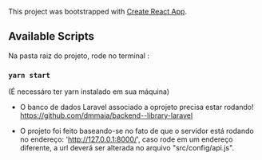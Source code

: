 This project was bootstrapped with [Create React App](https://github.com/facebook/create-react-app).

## Available Scripts

Na pasta raiz do projeto, rode no terminal :

### `yarn start`

(É necessáro ter yarn instalado em sua máquina)

 - O banco de dados Laravel associado a oprojeto precisa estar rodando!
 https://github.com/dmmaia/backend--library-laravel

 - O projeto foi feito baseando-se no fato de que o servidor está rodando no endereço: 'http://127.0.0.1:8000/', caso rode em um endereço diferente, a url deverá ser alterada no arquivo "src/config/api.js".
